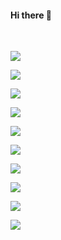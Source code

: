 #### Hi there 👋

</p>&nbsp;</p>
<p><img src="https://img.shields.io/badge/name-lotharschulz-brightgreen" /></p>
<p><a href="https://www.lotharschulz.info/"><img src="https://img.shields.io/badge/blog-lotharschulz.info-red" /></a></p>
<p><a href="https://github.com/lotharschulz"><img src="https://img.shields.io/github/followers/lotharschulz?label=follow&style=social" /></a></p>
<p><a href="https://codeberg.org/lotharschulz"><img src="https://img.shields.io/badge/codeberg-lotharschulz-yellowgreen" /></a></p>
<p><a href="http://de.linkedin.com/in/lotharschulz/"><img src="https://img.shields.io/badge/-lotharschulz-blue?logo=Linkedin&logoColor=white" /></a></p>
<p><a href="https://twitter.com/lothar_schulz"><img src="https://img.shields.io/twitter/follow/lothar_schulz?style=social" /></a></p>
<p><a href="https://mastodon.technology/@lotharschulz"><img src="https://img.shields.io/badge/-lotharschulz-green?logo=Mastodon&logoColor=white" /></a></p>
<p><a href="https://www.lotharschulz.info/talks/"><img src="https://img.shields.io/badge/lotharschulz-talks-informational" /></a></p>
<p><a href="https://www.lotharschulz.info/talks/"><img src="https://img.shields.io/badge/speakerdeck-lotharschulz-0192b4" /></a></p>
<p><a href="http://bit.ly/2zVLbWh"><img src="https://img.shields.io/badge/curl--L http://bit.ly/2zVLbWh-434343" /></a></p>
